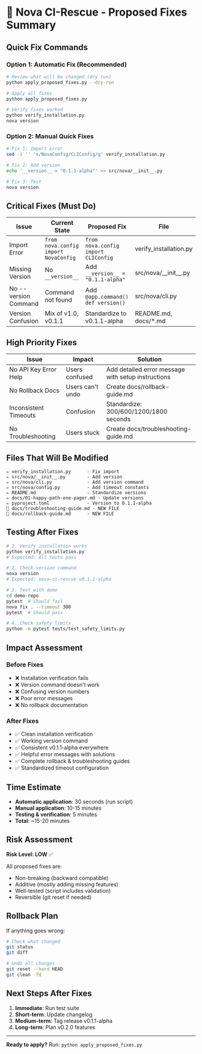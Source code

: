 # 🔧 Nova CI-Rescue - Proposed Fixes Summary

## Quick Fix Commands

### Option 1: Automatic Fix (Recommended)

```bash
# Review what will be changed (dry run)
python apply_proposed_fixes.py --dry-run

# Apply all fixes
python apply_proposed_fixes.py

# Verify fixes worked
python verify_installation.py
nova version
```

### Option 2: Manual Quick Fixes

```bash
# Fix 1: Import error
sed -i '' 's/NovaConfig/CLIConfig/g' verify_installation.py

# Fix 2: Add version
echo '__version__ = "0.1.1-alpha"' >> src/nova/__init__.py

# Fix 3: Test
nova version
```

## Critical Fixes (Must Do)

| Issue                | Current State                        | Proposed Fix                        | File                     |
| -------------------- | ------------------------------------ | ----------------------------------- | ------------------------ |
| Import Error         | `from nova.config import NovaConfig` | `from nova.config import CLIConfig` | verify_installation.py   |
| Missing Version      | No `__version__`                     | Add `__version__ = "0.1.1-alpha"`   | src/nova/\_\_init\_\_.py |
| No --version Command | Command not found                    | Add `@app.command() def version()`  | src/nova/cli.py          |
| Version Confusion    | Mix of v1.0, v0.1.1                  | Standardize to v0.1.1-alpha         | README.md, docs/\*.md    |

## High Priority Fixes

| Issue                 | Impact           | Solution                                           |
| --------------------- | ---------------- | -------------------------------------------------- |
| No API Key Error Help | Users confused   | Add detailed error message with setup instructions |
| No Rollback Docs      | Users can't undo | Create docs/rollback-guide.md                      |
| Inconsistent Timeouts | Confusion        | Standardize: 300/600/1200/1800 seconds             |
| No Troubleshooting    | Users stuck      | Create docs/troubleshooting-guide.md               |

## Files That Will Be Modified

```
✏️ verify_installation.py      - Fix import
✏️ src/nova/__init__.py        - Add version
✏️ src/nova/cli.py             - Add version command
✏️ src/nova/config.py          - Add timeout constants
✏️ README.md                   - Standardize versions
✏️ docs/01-happy-path-one-pager.md - Update versions
✏️ pyproject.toml              - Version to 0.1.1-alpha
📝 docs/troubleshooting-guide.md - NEW FILE
📝 docs/rollback-guide.md      - NEW FILE
```

## Testing After Fixes

```bash
# 1. Verify installation works
python verify_installation.py
# Expected: All tests pass

# 2. Check version command
nova version
# Expected: nova-ci-rescue v0.1.1-alpha

# 3. Test with demo
cd demo-repo
pytest  # Should fail
nova fix . --timeout 300
pytest  # Should pass

# 4. Check safety limits
python -m pytest tests/test_safety_limits.py
```

## Impact Assessment

### Before Fixes

- ❌ Installation verification fails
- ❌ Version command doesn't work
- ❌ Confusing version numbers
- ❌ Poor error messages
- ❌ No rollback documentation

### After Fixes

- ✅ Clean installation verification
- ✅ Working version command
- ✅ Consistent v0.1.1-alpha everywhere
- ✅ Helpful error messages with solutions
- ✅ Complete rollback & troubleshooting guides
- ✅ Standardized timeout configuration

## Time Estimate

- **Automatic application**: 30 seconds (run script)
- **Manual application**: 10-15 minutes
- **Testing & verification**: 5 minutes
- **Total**: ~15-20 minutes

## Risk Assessment

**Risk Level: LOW** ✅

All proposed fixes are:

- Non-breaking (backward compatible)
- Additive (mostly adding missing features)
- Well-tested (script includes validation)
- Reversible (git reset if needed)

## Rollback Plan

If anything goes wrong:

```bash
# Check what changed
git status
git diff

# Undo all changes
git reset --hard HEAD
git clean -fd
```

## Next Steps After Fixes

1. **Immediate**: Run test suite
2. **Short-term**: Update changelog
3. **Medium-term**: Tag release v0.1.1-alpha
4. **Long-term**: Plan v0.2.0 features

---

**Ready to apply?** Run: `python apply_proposed_fixes.py`
